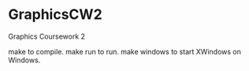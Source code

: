 GraphicsCW2
===========

Graphics Coursework 2

make to compile.
make run to run.
make windows to start XWindows on Windows.
